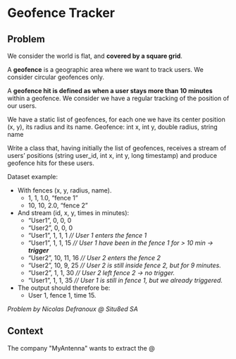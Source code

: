 # Geofence Tracker

## Problem

We consider the world is flat, and **covered by a square grid**.

A **geofence** is a geographic area where we want to track users. We consider circular geofences only.

A **geofence hit is defined as when a user stays more than 10 minutes** within a geofence.
We consider we have a regular tracking of the position of our users.

We have a static list of geofences, for each one we have its center position (x, y), its radius and its name.
Geofence:	int x, int y, double radius, string name

Write a class that, having initially the list of geofences, receives a stream of users’ positions (string user_id, int x, int y, long timestamp) and produce geofence hits for these users.

Dataset example:
* With fences (x, y, radius, name).
    * 1, 1, 1.0, “fence 1”
	* 10, 10, 2.0, “fence 2”
* And stream (id, x, y, times in minutes):
	* “User1”, 0, 0, 0
	* “User2”, 0, 0, 0
	* “User1”, 1, 1, 1 _// User 1 enters the fence 1_
	* “User1”, 1, 1, 15 _// User 1 have been in the fence 1 for > 10 min -> **trigger**_
	* “User2”, 10, 11, 16 _// User 2 enters the fence 2_
	* “User2”, 10, 9, 25 _// User 2 is still inside fence 2, but for 9 minutes._
	* “User2”, 1, 1, 30 _// User 2 left fence 2 -> no trigger._
	* “User1”, 1, 1, 35	_// User 1 is still in fence 1, but we already triggered._
* The output should therefore be:
	* User 1, fence 1, time 15.
	
_Problem by Nicolas Defranoux @ Situ8ed SA_

## Context

The company "MyAntenna" wants to extract the @